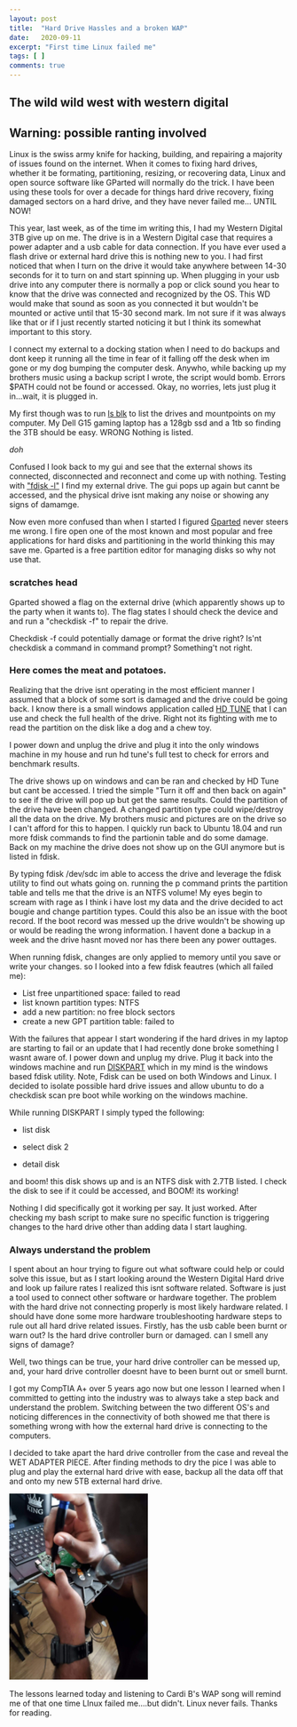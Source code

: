 ```yaml
---
layout: post
title:  "Hard Drive Hassles and a broken WAP"
date:   2020-09-11
excerpt: "First time Linux failed me"
tags: [ ]
comments: true
---
```

 
## The wild wild west with western digital 
## Warning: possible ranting involved 

Linux is the swiss army knife for hacking, building, and repairing a majority of issues 
found on the internet. When it comes to fixing hard drives, whether it be formating, partitioning, 
resizing, or recovering data, Linux and open source software like GParted will normally do the trick. 
I have been using these tools for over a decade for things hard drive recovery, fixing damaged sectors on a hard drive, and they have never failed me... UNTIL NOW! 

This year, last week, as of the time im writing this, I had my Western Digital 3TB give up on me. The drive is in a Western Digital case that requires a power adapter and a usb cable for data connection. If you have ever used a flash drive or external hard drive this is nothing new to you. I had first noticed that when I turn on the drive it would take anywhere between 14-30 seconds for it to turn on and start spinning up. When plugging in your usb drive into any computer there is normally a pop or click sound you hear to know that the drive was connected and recognized by the OS. This WD would make that sound as soon as you connected it but wouldn't be mounted or active until that 15-30 second mark. 
Im not sure if it was always like that or if I just recently started noticing it but I think its somewhat important to this story.


I connect my external to a docking station when I need to do backups and dont keep it running all the time in fear of it falling off the desk when im gone or my dog bumping the computer desk. Anywho, while backing up my brothers music using a backup script I wrote, the script would bomb. Errors $PATH could not be found or accessed. Okay, no worries, lets just plug it in...wait, it is plugged in. 

My first though was to run [ls blk](https://man7.org/linux/man-pages/man8/lsblk.8.html) to list the drives and mountpoints on my computer. 
My Dell G15 gaming laptop has a 128gb ssd and a 1tb so finding the 3TB should be easy. WRONG 
Nothing is listed. 

*doh* 

Confused I look back to my gui and see that the external shows its connected, disconnected and reconnect and come up with nothing. Testing with ["fdisk -l"](https://man7.org/linux/man-pages/man8/fdisk.8.html) I find my external drive. The gui pops up again but cannt be accessed, and the physical drive isnt making any noise or showing any signs of damamge. 

Now even more confused than when I started I figured [Gparted](https://gparted.org/) never steers me wrong. I fire open one of the most known and most popular and free applications for hard disks and partitioning in the world thinking this may save me. Gparted is a free partition editor for managing 
disks so why not use that. 

### scratches head
Gparted showed a flag on the external drive (which apparently shows up to the party when it wants to).
The flag states I should check the device and and run a "checkdisk -f" to repair the drive. 


Checkdisk -f could potentially damage or format the drive right? Is'nt checkdisk a command in command prompt? Something't not right. 

### Here comes the meat and potatoes. 
Realizing that the drive isnt operating in the most efficient manner I assumed that a block of some sort is damaged and the drive could be going back. I know there is a small windows application called [HD TUNE](https://www.hdtune.com/) that I can use and check the full health of the drive. Right not its fighting with me to read the partition on the disk like a dog and a chew toy. 

I power down and unplug the drive and plug it into the only windows machine in my house and run hd tune's full test to check for errors and benchmark results. 

The drive shows up on windows and can be ran and checked by HD Tune but cant be accessed. I tried the simple "Turn it off and then back on again" to see if the drive will pop up but get the same results. 
Could the partition of the drive have been changed. A changed partition type could wipe/destroy all the data on the drive. My brothers music and pictures are on the drive so I can't afford for this to happen. 
I quickly run back to Ubuntu 18.04 and run more fdisk commands to find the partionin table and do some damage. 
Back on my machine the drive does not show up on the GUI anymore but is listed in fdisk.  

By typing fdisk /dev/sdc im able to access the drive and leverage the fdisk utility to find out whats going on. 
running the p command prints the partition table and tells me that the drive is an NTFS volume! 
My eyes begin to scream with rage as I think i have lost my data and the drive decided to act bougie and change partition types. Could this also be an issue with the boot record. If the boot record was messed up the drive wouldn't be showing up or would be reading the wrong information. I havent done a backup in a week and the drive hasnt moved nor has there been any power outtages.  

When running fdisk, changes are only applied to memory until you save or write your changes. 
so I looked into a few fdisk feautres (which all failed me): 

* List free unpartitioned space: failed to read
* list known partition types: NTFS 
* add a new partition: no free block sectors 
* create a new GPT partition table: failed to 
  
With the failures that appear I start wondering if the hard drives in my laptop are starting to fail or an update 
that I had recently done broke something I wasnt aware of. I power down and unplug my drive. Plug it back into the windows 
machine and run [DISKPART](https://docs.microsoft.com/en-us/windows-server/administration/windows-commands/diskpart) which in my mind is the windows based fdisk utility. Note, Fdisk can be used on both Windows and Linux. I decided to isolate possible hard drive issues and allow ubuntu to do a checkdisk scan pre boot while working on the windows machine. 

While running DISKPART I simply typed the following: 
* list disk 
+ select disk 2
* detail disk 

and boom! this disk shows up and is an NTFS disk with 2.7TB listed. 
I check the disk to see if it could be accessed, and BOOM! its working! 

Nothing I did specifically got it working per say. It just worked. After checking my bash script to make sure 
no specific function is triggering changes to the hard drive other than adding data I start laughing. 

### Always understand the problem
I spent about an hour trying to figure out what software could help or could solve this issue, but as I start looking around the Western Digital Hard drive and look up failure rates I realized this isnt software related. Software is just a tool used to connect other software or hardware together. The problem with the hard drive not connecting properly is most likely hardware related. I should have done some more hardware troubleshooting hardware steps to rule out all hard drive related issues. Firstly, has the usb cable been burnt or warn out? Is the hard drive controller burn or damaged. can I smell any signs of damage? 


Well, two things can be true, your hard drive controller can be messed up, and, your hard drive controller doesnt have to been burnt out or smell burnt.

I got my CompTIA A+ over 5 years ago now but one lesson I learned when I committed to getting into the industry was to always take a step back and understand the problem. Switching between the two different OS's and noticing differences in the connectivity of both showed me that there is something wrong with how the external hard drive is connecting to the computers. 

I decided to take apart the hard drive controller from the case and reveal the WET ADAPTER PIECE. 
After finding methods to dry the pice I was able to plug and play the external hard drive with ease, backup all the data off that and onto my new 5TB external hard drive. 

![Western Digital 5TB HDD](/assets/blog/hdd-repair-1-500.jpg)

The lessons learned today and listening to Cardi B's WAP song will remind me of that one time LInux failed me....but didn't. Linux never fails. Thanks for reading. 

 



